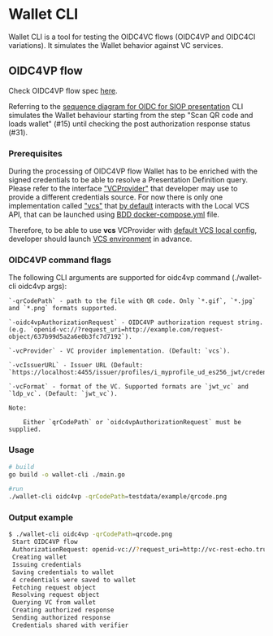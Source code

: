 # Wallet CLI

Wallet CLI is a tool for testing the OIDC4VC flows (OIDC4VP and OIDC4CI variations). It simulates the Wallet behavior
against VC services.

## OIDC4VP flow

Check OIDC4VP flow spec [here](https://docs.google.com/document/d/1i-gXCloNjxNUcTS4UijyBcqi7QdpsszutFMxbUYFKKc/edit?pli=1#heading=h.jn2u4w14fq4t).

Referring to the [sequence diagram for OIDC for SIOP presentation](https://drive.google.com/file/d/1AHM3eOYShmVd8EOp-oC1VVmqE8ruNvGU/view)
CLI simulates the Wallet behaviour starting from the step "Scan QR code and loads wallet" (#15) until checking the post authorization response status (#31).

### Prerequisites

During the processing of OIDC4VP flow Wallet has to be enriched with the signed credentials to be able to resolve a Presentation Definition query.
Please refer to the interface ["VCProvider"](pkg/walletrunner/vcprovider/provider.go) that developer may use to provide a different credentials source.
For now there is only one implementation called ["vcs"](pkg/walletrunner/vcprovider/vcs.go) that [by default](pkg/walletrunner/vcprovider/vcs.go)
interacts with the Local VCS API, that can be launched using [BDD docker-compose.yml](../../test/bdd/fixtures/docker-compose.yml) file.

Therefore, to be able to use **vcs** VCProvider with [default VCS local config](pkg/walletrunner/vcprovider/vcs.go), developer should launch [VCS environment](../../test/bdd/fixtures/docker-compose.yml) in advance.

### OIDC4VP command flags

The following CLI arguments are supported for oidc4vp command (./wallet-cli oidc4vp args):

```
`-qrCodePath` - path to the file with QR code. Only `*.gif`, `*.jpg` and `*.png` formats supported.

`-oidc4vpAuthorizationRequest` - OIDC4VP authorization request string. (e.g. `openid-vc://?request_uri=http://example.com/request-object/637b99d5a2a6e0b3fc7d7192`).

`-vcProvider` - VC provider implementation. (Default: `vcs`).

`-vcIssuerURL` - Issuer URL (Default: `https://localhost:4455/issuer/profiles/i_myprofile_ud_es256_jwt/credentials/issue`).

`-vcFormat` - format of the VC. Supported formats are `jwt_vc` and `ldp_vc`. (Default: `jwt_vc`).

Note:

    Either `qrCodePath` or `oidc4vpAuthorizationRequest` must be supplied.
```

### Usage

```bash
# build 
go build -o wallet-cli ./main.go 

#run
./wallet-cli oidc4vp -qrCodePath=testdata/example/qrcode.png
```

### Output example

```bash
$ ./wallet-cli oidc4vp -qrCodePath=qrcode.png
 Start OIDC4VP flow
 AuthorizationRequest: openid-vc://?request_uri=http://vc-rest-echo.trustbloc.local:8075/request-object/637ba60ca2a6e0b3fc7d71a2
 Creating wallet
 Issuing credentials
 Saving credentials to wallet
 4 credentials were saved to wallet
 Fetching request object
 Resolving request object
 Querying VC from wallet
 Creating authorized response
 Sending authorized response
 Credentials shared with verifier
```
